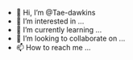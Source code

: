 - 👋 Hi, I’m @Tae-dawkins
- 👀 I’m interested in ...
- 🌱 I’m currently learning ...
- 💞️ I’m looking to collaborate on ...
- 📫 How to reach me ...

<!---
Tae-dawkins/Tae-dawkins is a ✨ special ✨ repository because its `README.md` (this file) appears on your GitHub profile.
You can click the Preview link to take a look at your changes.
--->
